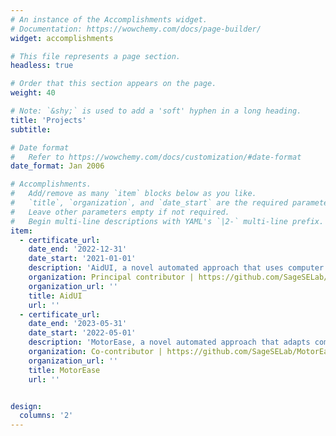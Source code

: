 ```yaml
---
# An instance of the Accomplishments widget.
# Documentation: https://wowchemy.com/docs/page-builder/
widget: accomplishments

# This file represents a page section.
headless: true

# Order that this section appears on the page.
weight: 40

# Note: `&shy;` is used to add a 'soft' hyphen in a long heading.
title: 'Projects'
subtitle:

# Date format
#   Refer to https://wowchemy.com/docs/customization/#date-format
date_format: Jan 2006

# Accomplishments.
#   Add/remove as many `item` blocks below as you like.
#   `title`, `organization`, and `date_start` are the required parameters.
#   Leave other parameters empty if not required.
#   Begin multi-line descriptions with YAML's `|2-` multi-line prefix.
item:
  - certificate_url:
    date_end: '2022-12-31'
    date_start: '2021-01-01'
    description: 'AidUI, a novel automated approach that uses computer vision and natural language processing techniques to recognize a set of visual and textual cues in application screenshots that signify the presence of ten unique UI deceptive designs (aka dark patterns), allowing for their detection, classification, and localization.'
    organization: Principal contributor | https://github.com/SageSELab/AidUI
    organization_url: ''
    title: AidUI
    url: ''
  - certificate_url:
    date_end: '2023-05-31'
    date_start: '2022-05-01'
    description: 'MotorEase, a novel automated approach that adapts computer vision and text processing techniques to enable a semantic understanding of app UI screens, enabling the detection of violations related to four popular, previously unexplored UI design guidelines that support motor-impaired users, including: (i) visual touch target size, (ii) expanding sections, (iii) persisting elements, and (iv) adjacent icon visual distance.'
    organization: Co-contributor | https://github.com/SageSELab/MotorEase
    organization_url: ''
    title: MotorEase
    url: ''  


design:
  columns: '2'
---
```

